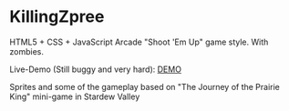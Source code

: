 # KillingZpree
HTML5 + CSS + JavaScript Arcade "Shoot 'Em Up" game style. With zombies.

Live-Demo (Still buggy and very hard): [DEMO](http://139.59.171.237)

Sprites and some of the gameplay based on "The Journey of the Prairie King" mini-game in Stardew Valley

